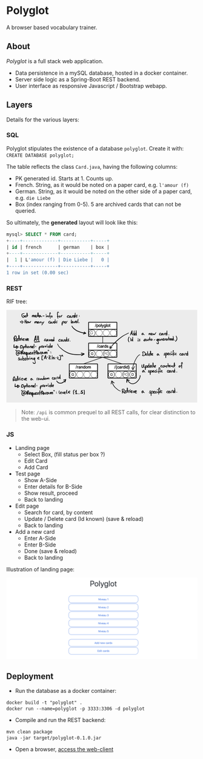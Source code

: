 # Polyglot

A browser based vocabulary trainer.

## About

*Polyglot* is a full stack web application.

 * Data persistence in a mySQL database, hosted in a docker container.
 * Server side logic as a Spring-Boot REST backend.
 * User interface as responsive Javascript / Bootstrap webapp.

## Layers

Details for the various layers:

### SQL

Polyglot stipulates the existence of a database ```polyglot```. Create it with:  
```CREATE DATABASE polyglot;```

The table reflects the class ```Card.java```, having the following columns:

 * PK generated id. Starts at 1. Counts up.
 * French. String, as it would be noted on a paper card, e.g. ```l'amour (f)```
 * German. String, as it would be noted on the other side of a paper card,  e.g. ```die Liebe```
 * Box (index ranging from 0-5). 5 are archived cards that can not be queried.

So ultimately, the **generated** layout will look like this:

```SQL
mysql> SELECT * FROM card;
+----+-------------+-----------+-----+
| id | french      | german    | box |
+----+-------------+-----------+-----+
|  1 | L'amour (f) | Die Liebe |   0 |
+----+-------------+-----------+-----+
1 row in set (0.00 sec)
```

### REST

RIF tree:

![rif](documentation/polyglot-rif.png)

 > Note: ```/api``` is common prequel to all REST calls, for clear distinction to the web-ui.

### JS

 * Landing page
   * Select Box, (fill status per box ?)
   * Edit Card
   * Add Card
 * Test page
   * Show A-Side
   * Enter details for B-Side
   * Show result, proceed
   * Back to landing
 * Edit page
   * Search for card, by content
   * Update / Delete card (Id known) (save & reload)
   * Back to landing
 * Add a new card
   * Enter A-Side
   * Enter B-Side
   * Done (save & reload)
   * Back to landing

Illustration of landing page:

![landing](documentation/landing.png)

## Deployment

 * Run the database as a docker container:  

```
docker build -t "polyglot" .
docker run --name=polyglot -p 3333:3306 -d polyglot
```

 * Compile and run the REST backend:  

```
mvn clean package
java -jar target/polyglot-0.1.0.jar
```

 * Open a browser, [access the web-client](http://localhost:8444/polyglot)
